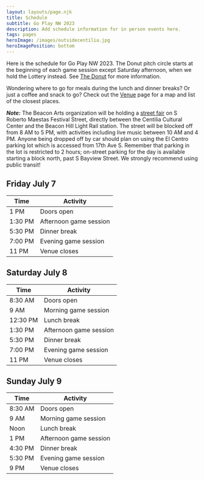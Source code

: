```yaml
---
layout: layouts/page.njk
title: Schedule
subtitle: Go Play NW 2023
description: Add schedule information for in person events here.
tags: pages
heroImage: /images/outsidecentilia.jpg
heroImagePosition: bottom
---
```


Here is the schedule for Go Play NW 2023. The Donut pitch circle starts at the beginning of each game session except Saturday afternoon, when we hold the Lottery instead. See [The Donut](the-donut.ml) for more information. 

Wondering where to go for meals during the lunch and dinner breaks? Or just a coffee and snack to go? Check out the [Venue](venue-inperson.ml#the-neighborhood) page for a map and list of the closest places.

***Note:*** The Beacon Arts organization will be holding a [street fair](https://www.beacon-arts.org/street-fairs) on S Roberto Maestas Festival Street, directly between the Centilia Cultural Center and the Beacon Hill Light Rail station. The street will be blocked off from 8 AM to 5 PM, with activities including live music between 10 AM and 4 PM. Anyone being dropped off by car should plan on using the El Centro parking lot which is accessed from 17th Ave S. Remember that parking in the lot is restricted to 2 hours; on-street parking for the day is available starting a block north, past S Bayview Street. We strongly recommend using public transit!

## Friday July 7
| Time | Activity |
| --- | --- |
| 1 PM | Doors open |
| 1:30 PM | Afternoon game session |
| 5:30 PM | Dinner break |
| 7:00 PM | Evening game session |
| 11 PM | Venue closes| 

## Saturday July 8
| Time | Activity |
| --- | --- |
| 8:30 AM | Doors open |
| 9 AM | Morning game session |
| 12:30 PM | Lunch break |
| 1:30 PM | Afternoon game session |
| 5:30 PM | Dinner break |
| 7:00 PM | Evening game session
| 11 PM | Venue closes |

## Sunday July 9
| Time | Activity |
| --- | --- |
| 8:30 AM | Doors open |
| 9 AM | Morning game session |
| Noon | Lunch break |
| 1 PM | Afternoon game session |
| 4:30 PM | Dinner break |
| 5:30 PM | Evening game session |
| 9 PM | Venue closes |
